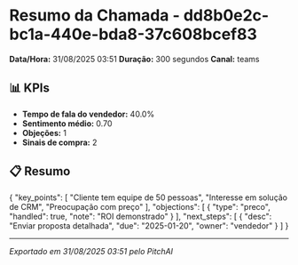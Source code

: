 # Resumo da Chamada - dd8b0e2c-bc1a-440e-bda8-37c608bcef83

**Data/Hora:** 31/08/2025 03:51
**Duração:** 300 segundos
**Canal:** teams

## 📊 KPIs

- **Tempo de fala do vendedor:** 40.0%
- **Sentimento médio:** 0.70
- **Objeções:** 1
- **Sinais de compra:** 2

## 📋 Resumo

{
  "key_points": [
    "Cliente tem equipe de 50 pessoas",
    "Interesse em solução de CRM",
    "Preocupação com preço"
  ],
  "objections": [
    {
      "type": "preco",
      "handled": true,
      "note": "ROI demonstrado"
    }
  ],
  "next_steps": [
    {
      "desc": "Enviar proposta detalhada",
      "due": "2025-01-20",
      "owner": "vendedor"
    }
  ]
}

---
*Exportado em 31/08/2025 03:51 pelo PitchAI*
